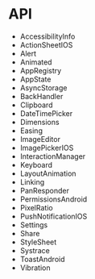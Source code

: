 # API

- AccessibilityInfo
- ActionSheetIOS
- Alert
- Animated
- AppRegistry
- AppState
- AsyncStorage
- BackHandler
- Clipboard
- DateTimePicker
- Dimensions
- Easing
- ImageEditor
- ImagePickerIOS
- InteractionManager
- Keyboard
- LayoutAnimation
- Linking
- PanResponder
- PermissionsAndroid
- PixelRatio
- PushNotificationIOS
- Settings
- Share
- StyleSheet
- Systrace
- ToastAndroid
- Vibration
